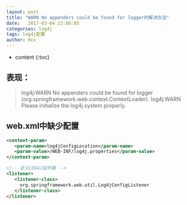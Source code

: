 ```yaml
---
layout: post
title: "WARN No appenders could be found for logger的解决办法"
date:   2017-03-04 23:06:05
categories: log4j
tags: log4j配置
author: Hcx
---
```


* content
{:toc}

## 表现：
> log4j:WARN No appenders could be found for logger (org.springframework.web.context.ContextLoader).
log4j:WARN Please initialize the log4j system properly.




## web.xml中缺少配置

```xml
<context-param>
   <param-name>log4jConfigLocation</param-name>
   <param-value>/WEB-INF/log4j.properties</param-value>
</context-param>

<!-- 定义LOG4J监听器 -->
<listener>
   <listener-class>
     org.springframework.web.util.Log4jConfigListener
   </listener-class>
</listener>
```
